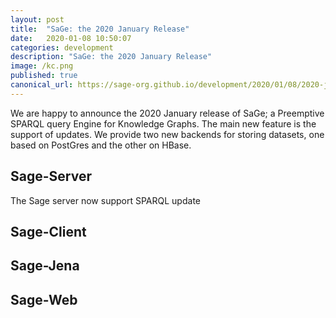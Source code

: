 ```yaml
---
layout: post
title:  "SaGe: the 2020 January Release"
date:   2020-01-08 10:50:07
categories: development
description: "SaGe: the 2020 January Release"
image: /kc.png
published: true
canonical_url: https://sage-org.github.io/development/2020/01/08/2020-january-release.html
---
```


We are happy to announce the 2020 January release of SaGe; a Preemptive SPARQL query Engine for Knowledge Graphs.
The main new feature is the support of updates. We provide two new backends for storing datasets, one based on PostGres and the other on HBase.

## Sage-Server
The Sage server now support SPARQL update

## Sage-Client

## Sage-Jena

## Sage-Web
